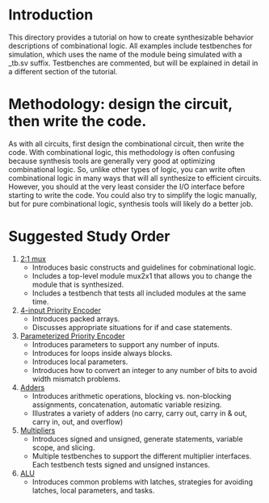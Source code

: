 # Introduction

This directory provides a tutorial on how to create synthesizable behavior descriptions of combinational logic. All examples include testbenches for simulation, which uses the name of the module being simulated with a _tb.sv suffix. Testbenches are commented, but will be explained in detail in a different section of the tutorial.

# Methodology: design the circuit, then write the code.

As with all circuits, first design the combinational circuit, then write the code. With combinational logic, this methodology is often confusing because synthesis tools are generally very good at optimizing combinational logic. So, unlike other types of logic, you can write often combinational logic in many ways that will all synthesize to efficient circuits. However, you should at the very least consider the I/O interface before starting to write the code. You could also try to simplify the logic manually, but for pure combinational logic, synthesis tools will likely do a better job.

# Suggested Study Order

1. [2:1 mux](https://github.com/ARC-Lab-UF/sv-tutorial/tree/main/combinational/mux2x1.sv)
    - Introduces basic constructs and guidelines for cobminational logic. 
    - Includes a top-level module mux2x1 that allows you to change the module that is synthesized.
    - Includes a testbench that tests all included modules at the same time.
1. [4-input Priority Encoder](https://github.com/ARC-Lab-UF/sv-tutorial/blob/main/combinational/priority_encoder_4in.sv)
    - Introduces packed arrays.
    - Discusses appropriate situations for if and case statements.
1. [Parameterized Priority Encoder](https://github.com/ARC-Lab-UF/sv-tutorial/tree/main/combinational/priority_encoder.sv)
    - Introduces parameters to support any number of inputs.
    - Introduces for loops inside always blocks.
    - Introduces local parameters.
    - Introduces how to convert an integer to any number of bits to avoid width mismatch problems.
1. [Adders](https://github.com/ARC-Lab-UF/sv-tutorial/tree/main/combinational/add.sv)
    - Introduces arithmetic operations, blocking vs. non-blocking assignments, concatenation, automatic variable resizing.
    - Illustrates a variety of adders (no carry, carry out, carry in & out, carry in, out, and overflow)
1. [Multipliers](https://github.com/ARC-Lab-UF/sv-tutorial/tree/main/combinational/mult.sv)
    - Introduces signed and unsigned, generate statements, variable scope, and slicing.
    - Multiple testbenches to support the different multiplier interfaces. Each testbench tests signed and unsigned instances.    
1. [ALU](https://github.com/ARC-Lab-UF/sv-tutorial/tree/main/combinational/alu.sv)
    - Introduces common problems with latches, strategies for avoiding latches, local parameters, and tasks.    


